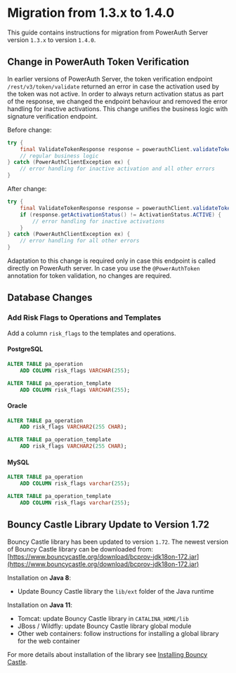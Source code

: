 # Migration from 1.3.x to 1.4.0

This guide contains instructions for migration from PowerAuth Server version `1.3.x` to version `1.4.0`.

## Change in PowerAuth Token Verification

In earlier versions of PowerAuth Server, the token verification endpoint `/rest/v3/token/validate` returned an error in case the activation used by the token was not active. In order to always return activation status as part of the response, we changed the endpoint behaviour and removed the error handling for inactive activations. This change unifies the business logic with signature verification endpoint.

Before change:

```java
try {
    final ValidateTokenResponse response = powerauthClient.validateToken(request);
    // regular business logic
} catch (PowerAuthClientException ex) {
    // error handling for inactive activation and all other errors
}
```

After change:
```java
try {
    final ValidateTokenResponse response = powerauthClient.validateToken(request);
    if (response.getActivationStatus() != ActivationStatus.ACTIVE) {
        // error handling for inactive activations
    }
} catch (PowerAuthClientException ex) {
    // error handling for all other errors
}
```

Adaptation to this change is required only in case this endpoint is called directly on PowerAuth server. In case you use the `@PowerAuthToken` annotation for token validation, no changes are required.

## Database Changes

### Add Risk Flags to Operations and Templates

Add a column `risk_flags` to the templates and operations.

#### PostgreSQL

```sql
ALTER TABLE pa_operation
    ADD COLUMN risk_flags VARCHAR(255);

ALTER TABLE pa_operation_template
    ADD COLUMN risk_flags VARCHAR(255);
```

#### Oracle

```sql
ALTER TABLE pa_operation
    ADD risk_flags VARCHAR2(255 CHAR);

ALTER TABLE pa_operation_template
    ADD risk_flags VARCHAR2(255 CHAR);
```

#### MySQL

```sql
ALTER TABLE pa_operation
    ADD COLUMN risk_flags varchar(255);

ALTER TABLE pa_operation_template
    ADD COLUMN risk_flags varchar(255);
```

## Bouncy Castle Library Update to Version 1.72

Bouncy Castle library has been updated to version `1.72`.
The newest version of Bouncy Castle library can be downloaded from: [https://www.bouncycastle.org/download/bcprov-jdk18on-172.jar](https://www.bouncycastle.org/download/bcprov-jdk18on-172.jar)

Installation on **Java 8**:
- Update Bouncy Castle library the `lib/ext` folder of the Java runtime

Installation on **Java 11**:
- Tomcat: update Bouncy Castle library in `CATALINA_HOME/lib`
- JBoss / Wildfly: update Bouncy Castle library global module
- Other web containers: follow instructions for installing a global library for the web container

For more details about installation of the library see [Installing Bouncy Castle](./Installing-Bouncy-Castle.md).
